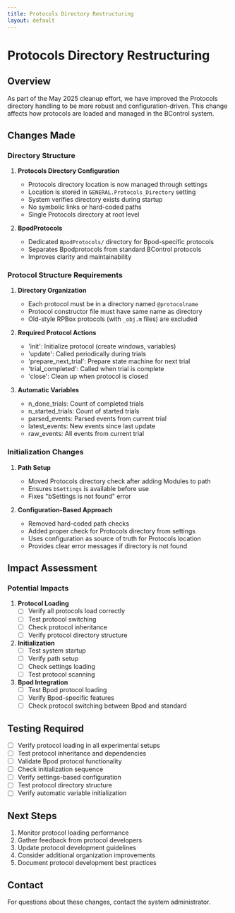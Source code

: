 ```yaml
---
title: Protocols Directory Restructuring
layout: default
---
```


# Protocols Directory Restructuring

## Overview

As part of the May 2025 cleanup effort, we have improved the Protocols directory handling to be more robust and configuration-driven. This change affects how protocols are loaded and managed in the BControl system.

## Changes Made

### Directory Structure

1. **Protocols Directory Configuration**
   - Protocols directory location is now managed through settings
   - Location is stored in `GENERAL.Protocols_Directory` setting
   - System verifies directory exists during startup
   - No symbolic links or hard-coded paths
   - Single Protocols directory at root level

2. **BpodProtocols**
   - Dedicated `BpodProtocols/` directory for Bpod-specific protocols
   - Separates Bpodprotocols from standard BControl protocols
   - Improves clarity and maintainability

### Protocol Structure Requirements

1. **Directory Organization**
   - Each protocol must be in a directory named `@protocolname`
   - Protocol constructor file must have same name as directory
   - Old-style RPBox protocols (with `_obj.m` files) are excluded

2. **Required Protocol Actions**
   - 'init': Initialize protocol (create windows, variables)
   - 'update': Called periodically during trials
   - 'prepare_next_trial': Prepare state machine for next trial
   - 'trial_completed': Called when trial is complete
   - 'close': Clean up when protocol is closed

3. **Automatic Variables**
   - n_done_trials: Count of completed trials
   - n_started_trials: Count of started trials
   - parsed_events: Parsed events from current trial
   - latest_events: New events since last update
   - raw_events: All events from current trial

### Initialization Changes

1. **Path Setup**
   - Moved Protocols directory check after adding Modules to path
   - Ensures `bSettings` is available before use
   - Fixes "bSettings is not found" error

2. **Configuration-Based Approach**
   - Removed hard-coded path checks
   - Added proper check for Protocols directory from settings
   - Uses configuration as source of truth for Protocols location
   - Provides clear error messages if directory is not found

## Impact Assessment

### Potential Impacts

1. **Protocol Loading**
   - [ ] Verify all protocols load correctly
   - [ ] Test protocol switching
   - [ ] Check protocol inheritance
   - [ ] Verify protocol directory structure

2. **Initialization**
   - [ ] Test system startup
   - [ ] Verify path setup
   - [ ] Check settings loading
   - [ ] Test protocol scanning

3. **Bpod Integration**
   - [ ] Test Bpod protocol loading
   - [ ] Verify Bpod-specific features
   - [ ] Check protocol switching between Bpod and standard

## Testing Required

- [ ] Verify protocol loading in all experimental setups
- [ ] Test protocol inheritance and dependencies
- [ ] Validate Bpod protocol functionality
- [ ] Check initialization sequence
- [ ] Verify settings-based configuration
- [ ] Test protocol directory structure
- [ ] Verify automatic variable initialization

## Next Steps

1. Monitor protocol loading performance
2. Gather feedback from protocol developers
3. Update protocol development guidelines
4. Consider additional organization improvements
5. Document protocol development best practices

## Contact

For questions about these changes, contact the system administrator.
